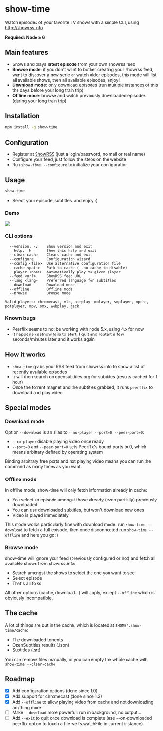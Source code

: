 # show-time

Watch episodes of your favorite TV shows with a simple CLI, using http://showrss.info

**Required: Node ≥ 6**

## Main features

* Shows and plays **latest episode** from your own showrss feed
* **Browse mode**: if you don't want to bother creating your showrss feed, want to discover a new serie or watch older episodes, this mode will list all available shows, then all available episodes, enjoy!
* **Download mode**: only download episodes (run multiple instances of this the days before your long train trip)
* **Offline mode**: browse and watch previously downloaded episodes (during your long train trip)

## Installation

```sh
npm install -g show-time
```

## Configuration

* Register at [ShowRSS](http://showrss.info) (just a login/password, no mail or real name)
* Configure your feed, just follow the steps on the website
* Run ``show-time --configure`` to initialize your configuration

## Usage

```sh
show-time
```

* Select your episode, subtitles, and enjoy :)

### Demo

![](https://github.com/naholyr/show-time/raw/master/screencast.gif)

### CLI options

```
  --version, -v    Show version and exit
  --help, -h       Show this help and exit
  --clear-cache    Clears cache and exit
  --configure      Configuration wizard
  --config <file>  Use alternative configuration file
  --cache <path>   Path to cache (--no-cache to disable)
  --player <name>  Automatically play to given player
  --feed <url>     ShowRSS feed URL
  --lang <lang>    Preferred language for subtitles
  --download       Download mode
  --offline        Offline mode
  --browse         Browse mode

Valid players: chromecast, vlc, airplay, mplayer, smplayer, mpchc, potplayer, mpv, omx, webplay, jack
```

### Known bugs

* Peerflix seems to not be working with node 5.x, using 4.x for now
* It happens castnow fails to start, I quit and restart a few seconds/minutes later and it works again

## How it works

* ``show-time`` grabs your RSS feed from showrss.info to show a list of recently available episodes
* It will then search on opensubtitles.org for subtitles (results cached for 1 hour)
* Once the torrent magnet and the subtitles grabbed, it runs ``peerflix`` to download and play video

## Special modes

### Download mode

Option ``--download`` is an alias to ``--no-player --port=0 --peer-port=0``:

* ``--no-player`` disable playing video once ready
* ``--port=0`` and ``--peer-port=0`` sets Peerflix's bound ports to 0, which means arbitrary defined by operating system

Binding arbitrary free ports and not playing video means you can run the command as many times as you want.

### Offline mode

In offline mode, show-time will only fetch information already in cache:

* You select an episode amongst those already (even partially) previously downloaded
* You can use downloaded subtitles, but won't download new ones
* Video is played immediately

This mode works particularly fine with download mode: run ``show-time --download`` to fetch a full episode, then once disconnected run ``show-time --offline`` and here you go :)

### Browse mode

show-time will ignore your feed (previously configured or not) and fetch all available shows from showrss.info:

* Search amongst the shows to select the one you want to see
* Select episode
* That's all folks

All other options (cache, download…) will apply, except `--offline` which is obviously incompatible.

## The cache

A lot of things are put in the cache, which is located at ``$HOME/.show-time/cache``:

* The downloaded torrents
* OpenSubtitles results (.json)
* Subtitles (.srt)

You can remove files manually, or you can empty the whole cache with ``show-time --clear-cache``

## Roadmap

* [x] Add configuration options (done since 1.0)
* [x] Add support for chromecast (done since 1.3)
* [x] Add ``--offline`` to allow playing video from cache and not downloading anything more
* [ ] Make ``--download`` more powerful: run in background, no output…
* [ ] Add ``--exit`` to quit once download is complete (use --on-downloaded peerflix option to touch a file we fs.watchFile in current instance)
